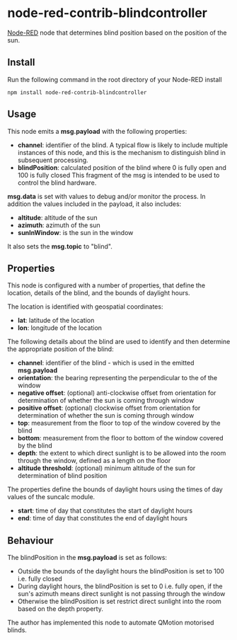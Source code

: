 # node-red-contrib-blindcontroller
<a href="http://nodered.org" target="_new">Node-RED</a> node that determines blind position based on the position of the sun.

Install
-------

Run the following command in the root directory of your Node-RED install

    npm install node-red-contrib-blindcontroller

Usage
-----

This node emits a <b>msg.payload</b> with the following properties:
* <b>channel</b>: identifier of the blind.  A typical flow is likely to include multiple instances of this node, and this is the mechanism to distinguish blind in subsequent processing.
* <b>blindPosition</b>: calculated position of the blind where 0 is fully open and 100 is fully closed
This fragment of the msg is intended to be used to control the blind hardware.

<b>msg.data</b> is set with values to debug and/or monitor the process.  In addition the values included in the payload, it also includes:
* <b>altitude</b>: altitude of the sun
* <b>azimuth</b>: azimuth of the sun
* <b>sunInWindow</b>: is the sun in the window

It also sets the <b>msg.topic</b> to "blind".

Properties
----------

This node is configured with a number of properties, that define the location, details of the blind, and the bounds of daylight hours.

The location is identified with geospatial coordinates:
* <b>lat</b>: latitude of the location
* <b>lon</b>: longitude of the location

The following details about the blind are used to identify and then determine the appropriate position of the blind:
* <b>channel</b>: identifier of the blind - which is used in the emitted <b>msg.payload</b>
* <b>orientation</b>: the bearing representing the perpendicular to the of the window
* <b>negative offset</b>: (optional) anti-clockwise offset from orientation for determination of whether the sun is coming through window
* <b>positive offset</b>: (optional) clockwise offset from orientation for determination of whether the sun is coming through window
* <b>top</b>: measurement from the floor to top of the window covered by the blind
* <b>bottom</b>: measurement from the floor to bottom of the window covered by the blind
* <b>depth</b>: the extent to which direct sunlight is to be allowed into the room through the window, defined as a length on the floor
* <b>altitude threshold</b>: (optional) minimum altitude of the sun for determination of blind position

The properties define the bounds of daylight hours using the times of day values of the suncalc module.
* <b>start</b>: time of day that constitutes the start of daylight hours
* <b>end</b>: time of day that constitutes the end of daylight hours

Behaviour
---------

The blindPosition in the <b>msg.payload</b> is set as follows:
* Outside the bounds of the daylight hours the blindPosition is set to 100 i.e. fully closed
* During daylight hours, the blindPosition is set to 0 i.e. fully open, if the sun's azimuth means direct sunlight is not passing through the window
* Otherwise the blindPosition is set restrict direct sunlight into the room based on the depth property.

The author has implemented this node to automate QMotion motorised blinds.